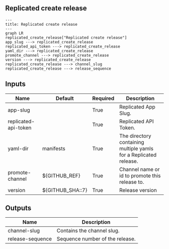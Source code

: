 ## Replicated create release

```mermaid
---
title: Replicated create release
---
graph LR
replicated_create_release["Replicated create release"]
app_slug ---> replicated_create_release
replicated_api_token ---> replicated_create_release
yaml_dir ---> replicated_create_release
promote_channel ---> replicated_create_release
version ---> replicated_create_release
replicated_create_release ---> channel_slug
replicated_create_release ---> release_sequence
```
## Inputs
| Name | Default | Required | Description |
| --- | --- | --- | --- |
| app-slug |  | True | Replicated App Slug. |
| replicated-api-token |  | True | Replicated API Token. |
| yaml-dir | manifests | True | The directory containing multiple yamls for a Replicated release. |
| promote-channel | ${GITHUB_REF} | True | Channel name or id to promote this release to. |
| version | ${GITHUB_SHA::7} | True | Release version |

## Outputs
| Name | Description |
| --- | --- |
| channel-slug | Contains the channel slug. |
| release-sequence | Sequence number of the release. |

